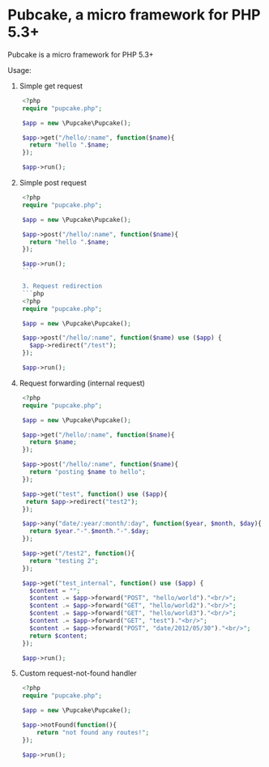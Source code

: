 Pubcake, a micro framework for PHP 5.3+
=======================================

Pubcake is a micro framework for PHP 5.3+

Usage:

1. Simple get request
```php
    <?php
    require "pupcake.php";

    $app = new \Pupcake\Pupcake();

    $app->get("/hello/:name", function($name){
      return "hello ".$name;
    });

    $app->run();
```

2. Simple post request
```php
    <?php
    require "pupcake.php";

    $app = new \Pupcake\Pupcake();

    $app->post("/hello/:name", function($name){
      return "hello ".$name;
    });

    $app->run();
    ```

    3. Request redirection
    ```php
    <?php
    require "pupcake.php";

    $app = new \Pupcake\Pupcake();

    $app->post("/hello/:name", function($name) use ($app) {
      $app->redirect("/test");
    });

    $app->run();
```

4. Request forwarding (internal request)
```php
    <?php
    require "pupcake.php";

    $app = new \Pupcake\Pupcake();

    $app->get("/hello/:name", function($name){
      return $name;
    });

    $app->post("/hello/:name", function($name){
      return "posting $name to hello";
    });

    $app->get("test", function() use ($app){
     return $app->redirect("test2");
    });

    $app->any("date/:year/:month/:day", function($year, $month, $day){
      return $year."-".$month."-".$day;
    });

    $app->get("/test2", function(){
      return "testing 2";
    });

    $app->get("test_internal", function() use ($app) {
      $content = "";
      $content .= $app->forward("POST", "hello/world")."<br/>";
      $content .= $app->forward("GET", "hello/world2")."<br/>";
      $content .= $app->forward("GET", "hello/world3")."<br/>";
      $content .= $app->forward("GET", "test")."<br/>";
      $content .= $app->forward("POST", "date/2012/05/30")."<br/>";
      return $content;
    });

    $app->run();
```

5. Custom request-not-found handler
```php
    <?php
    require "pupcake.php";

    $app = new \Pupcake\Pupcake();

    $app->notFound(function(){
        return "not found any routes!";
    });

    $app->run();
```
